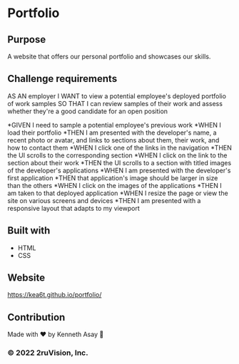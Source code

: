 # Portfolio

## Purpose
A website that offers our personal portfolio and showcases our skills.

## Challenge requirements
AS AN employer
I WANT to view a potential employee's deployed portfolio of work samples
SO THAT I can review samples of their work and assess whether they're a good candidate for an open position

*GIVEN I need to sample a potential employee's previous work
*WHEN I load their portfolio
*THEN I am presented with the developer's name, a recent photo or avatar, and links to sections about them, their work, and how to contact them
*WHEN I click one of the links in the navigation
*THEN the UI scrolls to the corresponding section
*WHEN I click on the link to the section about their work
*THEN the UI scrolls to a section with titled images of the developer's applications
*WHEN I am presented with the developer's first application
*THEN that application's image should be larger in size than the others
*WHEN I click on the images of the applications
*THEN I am taken to that deployed application
*WHEN I resize the page or view the site on various screens and devices
*THEN I am presented with a responsive layout that adapts to my viewport

## Built with
* HTML
* CSS

## Website
https://kea6t.github.io/portfolio/

## Contribution
Made with ❤️ by Kenneth Asay 🏃

###  &copy; 2022 2ruVision, Inc.
